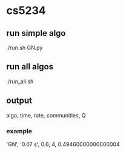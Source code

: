 # cs5234

## run simple algo
./run.sh GN.py

## run all algos
./run_all.sh

## output
algo, time, rate, communities, Q
### example
'GN', '0.07 s', 0.6, 4, 0.49460000000000004
